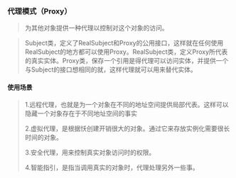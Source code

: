 ### 代理模式（Proxy）
> 为其他对象提供一种代理以控制对这个对象的访问。

>  Subject类，定义了RealSubject和Proxy的公用接口，这样就在任何使用RealSubject的地方都可以使用Proxy。RealSubject类，定义Proxy所代表的真实实体。Proxy类，保存一个引用是得代理可以访问实体，并提供一个与Subject的接口想相同的就，这样代理就可以用来替代实体。

#### 使用场景
> 1.远程代理，也就是为一个对象在不同的地址空间提供局部代表。这样可以隐藏一个对象存在于不同地址空间的事实
> 
> 2.虚拟代理，是根据㤇创建开销很大的对象。通过它来存放实例化需要很长时间的对象。
> 
> 3.安全代理，用来控制真实对象访问时的权限。
> 
> 4.智能指引，是指当调用真实的对象时，代理处理另外一些事。